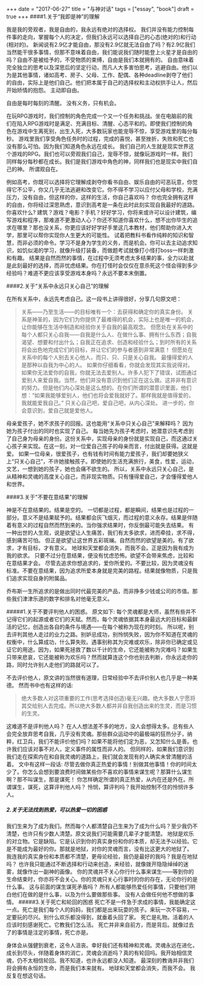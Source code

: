 
+++ 
date = "2017-06-27"
title = "与神对话"
tags = ["essay", "book"]
draft = true
+++
####1.关于“我即是神”的理解 

我是我的旁观者，我是自由的，我永远有绝对的选择权。 我们并没有能力控制每件事的走向，掌握每个人的决定，但我们永远可以选择自己的心态(绝对的)和行动(相对的)。 新闻说有2.9亿才能自由，那没有2.9亿就无法自由了吗？有2.9亿我们当然能干很多事情，但那不意味着自由，我们能说我们随时能登上火星才是自由的吗？自由不是被给予的，不受物质的束缚，自由是我们本就拥有的。 自由意味着完全独立的思考以及深思后的坚定行动，而凡人大多害怕思考，逃避自由。他们以为是其他事情，诸如高考、房子、父母、工作、配偶、各种deadline剥夺了他们的自由，实际上是他们自己。他们把本属于自己的选择权和主动权拱手让人，然后开始矫情的抱怨。 主动即自由。

自由是每时每刻的清醒。 没有义务，只有机会。

在玩RPG游戏时，我们控制的角色完成一个又一个任务和挑战。坐在电脑前的我们在陷入RPG游戏时是满足、充满目标、清醒、心态平和的。即使我们控制的角色在游戏中生离死别，出生入死，大多数玩家也能宠辱不惊，享受游戏里的每分每秒。 游戏里我们享受角色任务时的过程，完成的喜悦，甚至挫折，失败和死亡也没有那么可怕。因为我们知道角色永远在成长。 我们自己的人生就是现实世界这个游戏的RPG。我们也可以旁观我们自己，宠辱不惊，就像玩游戏时一样。我们同样每分每秒都在成长。我们是我们游戏中角色的神，同样我们也是现实中我们自己的神。 所谓观自在。

例如高考，你既可以选择将它理解成剥夺你看书自由、娱乐自由的可恶玩意，你觉得它不公平，你又几乎无法逃避和改变它。你不得不学习以应付父母和学校，充满压力，没有自由，但这样的你，这样的生活，你自己喜欢吗？ 你也完全拥有这样的自由，你将经过深思熟虑，意识到高考是一条在此时此刻实现自我最好的道路。你喜欢什么? 建筑？游戏？电影？手机？好好学习，你将来或许可以设计建筑，编写游戏和程序，那难道不更激动人心？你还不知道你喜欢什么，想不出你毕生的追求在哪里？那也没关系，你更应该好好学好手里这几本教材，他们帮助你进入大学，那里可以帮你实现你人生更大的可能性。 试着把教科书看作纯粹的知识和智慧，而非必须的命令。学习不是身为学生的义务，而是机会。你可以去主动追求知识，如饥似渴的学习，就像升级打装备，而做题考试就像打小怪打boss一样刺激和有趣。 结果是自然而然的事情，在过程中无须考虑太多结果的事，全力以赴就是此刻最好的选择，而非忧虑结果。你在打怪时会仅仅在意杀死这个怪会得到多少经验吗？难道不更应该享受游戏本身吗？永远不要本末倒置。

####2.关于“关系中永远只关心自己”的理解 

在所有关系中，永远先考虑自己。这一段书上讲得很好，分享几句原文吧：

> 关系——乃至生活——的目标唯有一个：去获得和确定你的真实身份。 关系是神圣的，因为它们为你提供了最难得的机会，实际上也是唯一的机会，让你能够在生活中制造和经验你关于自我的最高观念。 但愿处在关系中的每个人都只关心自我——自我是什么人、在做什么事、拥有什么东西；自我渴望、想要和付出什么；自我正在追求、创造和经验什么；到时所有的关系将会出色地完成它们的目标，并让它们的参与者感到非常满意！ 但愿处在关系中的每个人别去关心他人，而只、只、只是关心自我。 最懂得爱的人是那种以自我为中心的人。 如果你仔细看看，你就会发现其实我说得对。如果你无法爱你的自我，你就无法去爱别人。许多人犯下了错误，试图通过爱别人来爱自我。当然，他们并没有意识到他们正在这么做。这并非有意识的努力。但是他们内心深处是这么想的。在你们所谓的潜意识里面，他们想：“如果我能够爱别人，他们也将会爱我就好了。那样我就是值得爱的，我就能爱我自己。” 只关心自己吧，爱自己吧，从内心深处。 进一步的，你会意识到，爱自己就是爱他人。

母亲爱孩子，她不求孩子的回报。这也能用“关系中只关心自己”来解释吗？ 因为她为孩子付出的同时也实现了自己。 每当她先为孩子考虑时，她潜意识先考虑到了自己身为母亲的身份。这份关系中，实现母亲的身份就是实现自己，而这通过关心孩子来实现。在这一刻，对一位爱自己孩子的母亲而言，付出就是获得。这就是爱。
如果一位母亲，很爱孩子，也有钱有时间有能力爱孩子，我们却要她狭义上“只关心自己”，不许她接触孩子。即使她的生活充满旅行，美食，性爱，运动，文艺，一想到她的孩子，她也会痛不欲生的。 所以，关系中永远只关心自己，是从精神和灵魂的高度关心自己，而非现实物质。只有懂得爱自己，才会懂得爱他人和世界。

####3.关于"不要在意结果"的理解 

神是不在意结果的。结果是空的。 一切都是过程，都是瞬间，结果也是过程的一部分。意义不是结果赋予的。结果都会灰飞烟灭，而过程的意义永存。结果是伴随着有意义的过程自然而然到来的。当你强求结果时，你反倒最可能失去结果。 有一种出世的人生观，说是欲望让人生痛苦，我们有太多欲求，进而牵挂，求不得，感到痛苦可怕。 但正是欲望让这世界五彩斑斓。自然而然的欲望是美的。有了欲求，才有目标，才有意义。 地球和天堂都会消失，而我不会。正是因为我有成为我的欲求。 只要不过分在意结果，便没有忧虑恐怖。欲望不会带来焦虑，比较和在意结果才会。 尽管去追求你想追求的，爱你所爱的。不要比较，因为灵魂没有标准。不要在意结果，因为追求所爱本身就是完美的路程。结果就像物质，只是我们追求实现自身的附属品。

乔布斯一生所追求的是做出同时代最完美的产品，而非挣多少钱或公司的市值。那些我们津津乐道的数字和排名对他毫无意义。

#####1.关于不要评判他人的困惑。 原文如下:
每个灵魂都是大师，虽然有些并不记得它们的起源或者它们的天赋。然而，每个灵魂依据其本身最远大的目标和最鲜活的记忆，创造出各自的条件与境遇——在每个被称为现在的时刻。 所以呢，别去评判其他人走过的业力之路。别妒忌成功，别怜悯失败，因为你不知道在灵魂的权衡中，什么算成功，什么算失败。遇事别称其为灾难或欢乐，除非你已确定或见证它的用途。因为，如果死拯救了数以千计的生命，它还能被称为灾难吗？如果生只带来悲哀，它还能被称为欢乐吗？然而就算连这个你也别去判断，你永远走你的路，同时允许别人走他们的路就可以了。

不去评价他人，原文讲的当然很有道理，日常经验中不去评价别人也几乎是一种美德。
然而书中也有这样的话:

> 绝大多数人对这项重要的工作(思考选择创造)毫无兴趣。绝大多数人宁愿将其交给别人去完成。所以绝大多数人都并非自我创造出来的生灵，而是习惯的生灵。

这难道不是评判他人吗？ 在人人想法差不多的地方，没人会想得太多。总有些人会完全放弃思考自我，几乎没有灵魂。那些群众运动中的最极端的狂热分子，纳粹，红卫兵，我们不能评价他们吗？如果不能将他们定为恶，又怎知什么是善。也许我们应该对事不对人，定义事件的属性而非人的。 但同样的，如果我们意识到我们走在探索内在和自我灵魂的道路上，我们就会发现有的人确实未曾清醒的活着。 文中有这样一段话:
尽管去做你真正热爱的事情！别做其他事情！你的时间太少了。你怎么会想到要浪费时间做某些你不喜欢的事情来谋生呢？那算什么谋生啊？那不叫谋生，那是谋死！
你怎样确定所谓的真正热爱，从内在还是外在。所谓谋生，谋死，这算评判他人吗？ 怜悯，算评判吗？我开始控制不住的怜悯许多人。
##### 2.关于无法找到热爱，可以热爱一切的困惑
我们生来为了成为我们。然而每个人都清楚自己生来为了成为什么吗？至少我仍不清楚，也许只有少数人清楚。原文说我们可能需要几辈子才能清楚。
地狱是欢乐的对立物。它是缺陷。它是认识到你的真实身份和你的本质，却无法予以经验。它是不能成为最好的你。那就是地狱，对你的灵魂而言，没有比这更大的地狱了。
我连我的真实身份和本质都不清楚，更毋论经验，我仍是最好的我吗？我是在地狱吗？ 也许我只能通过不断选择和行动来创造，来经验，就像拨开隐隐绰绰的迷雾，就像作出一副神的画像。
你的灵魂并不关心你行什么事来谋生——等到你的生命结束时，你亦将不会关心。你的灵魂只关心行事时的你的存在，无论你行的是什么事。
这与前面的谋生谋死矛盾吗？
所有人都能够热爱任何事情，只要他们明白他们在做的是什么事，以及为什么要做那些事。 没有人会做任何他不想做的事情。
#####3.关于死亡和轮回的困惑
死亡不是一件急于求成的事情，我能确定这一点。死亡是我们每个人的妈妈，我们都是出来玩耍的孩子。来玩一次不容易，一定要玩的尽兴。别什么欢乐都没得到，就垂着头回了家。
死亡是礼物。活着的人应该时刻感谢死亡。它教我们怎么活。 死亡并非来自前方，而是背后。就像过去了的事情是注定的事情，死亡亦是。

身体会从强健到衰老，这令人沮丧。幸好我们还有精神和灵魂。灵魂永远在进化，成长到尽头，伴随着身体的消亡，灵魂会消逝吗？真的有轮回吗。我开始相信灵魂，仍不太相信轮回。我不知道，也许永远都没人知道。
最深刻的教诲并非我们将会拥有永恒的生命，而是我们本来就有。
地球和天堂都会消失，而我不会。
我反复在想这句话。
